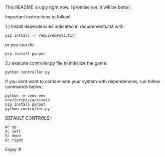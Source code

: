 This README is ugly right now. I promise you it will be better.

Important instructions to follow!

1.) Install dependencies indicated in requirements.txt with:

    pip install -r requirements.txt

or you can do

    
    pip install pynput

2.) execute controller.py file to initialize the game:

    python controller.py


If you dont want to contaminate your system with dependencies, run follow commands below:

    python -m venv env
    env/Scripts/activate
    pip install pynput
    python controller.py


DEFAULT CONTROLS!: 

    W: up
    A: left
    S: down
    D: right

Enjoy it! 
